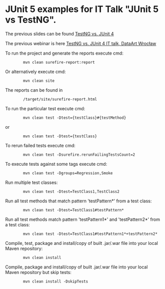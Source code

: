 # JUnit 5 examples for IT Talk "JUnit 5 vs TestNG".


The previous slides can be found [TestNG vs. JUnit 4](https://www.slideshare.net/oleynikandrey/testng-vs-junit)

The previous webinar is here [TestNG vs. JUnit 4 IT talk, DataArt Wrocław](https://youtu.be/3C-Nu5mkyOQ?t=3189)

To run the project and generate the reports execute cmd: 

            mvn clean surefire-report:report

Or alternatively execute cmd: 

            mvn clean site

The reports can be found in

            /target/site/surefire-report.html

To run the particular test execute cmd:

            mvn clean test -Dtest={testClass}#{testMethod}

or 

            mvn clean test -Dtest={testClass}

To rerun failed tests execute cmd:

            mvn clean test -Dsurefire.rerunFailingTestsCount=2

To execute tests against some tags execute cmd:

            mvn clean test -Dgroups=Regression,Smoke

Run multiple test classes:

            mvn clean test -Dtest=TestClass1,TestClass2

Run all test methods that match pattern 'testPattern*' from a test class:

            mvn clean test -Dtest=TestClass1#testPattern*

Run all test methods match pattern 'testPattern1*' and 'testPattern2*' from a test class:

            mvn clean test -Dtest=TestClass1#testPattern1*+testPattern2*

Compile, test, package and install/copy of built .jar/.war file into your local Maven repository:

            mvn clean install

Compile, package and install/copy of built .jar/.war file into your local Maven repository but skip tests:

            mvn clean install -DskipTests
